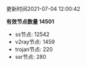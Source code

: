 更新时间2021-07-04 12:00:42

**有效节点数量 14501**
- ss节点: 12542
- v2ray节点: 1459
- trojan节点: 220
- ssr节点: 280
